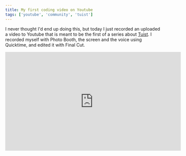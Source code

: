 ```yaml
---
title: My first coding video on Youtube
tags: ['youtube', 'community', 'tuist']
---
```


I never thought I'd end up doing this,
but today I just recorded an uploaded a video to Youtube that is meant to be the first of a series about [Tuist](https://tuist.io).
I recorded myself with Photo Booth, the screen and the voice using Quicktime, and edited it with Final Cut.

<iframe
  width="560"
  height="315"
  src="https://www.youtube.com/embed/wCVPWJvJGng"
  frameborder="0"
  allow="accelerometer; autoplay; encrypted-media; gyroscope; picture-in-picture"
  allowfullscreen
></iframe>
